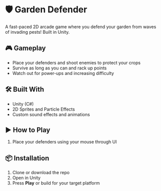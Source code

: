 # 🛡️ Garden Defender

A fast-paced 2D arcade game where you defend your garden from waves of invading pests! Built in Unity.

## 🎮 Gameplay

- Place your defenders and shoot enemies to protect your crops
- Survive as long as you can and rack up points
- Watch out for power-ups and increasing difficulty

## 🛠️ Built With

- Unity (C#)
- 2D Sprites and Particle Effects
- Custom sound effects and animations

## ▶️ How to Play

1. Place your defenders using your mouse through UI 

## 📦 Installation

1. Clone or download the repo  
2. Open in Unity  
3. Press **Play** or build for your target platform

